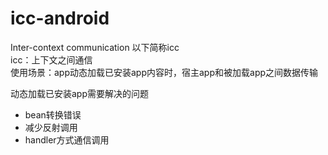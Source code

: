 # icc-android
Inter-context communication 以下简称icc<br>
 icc：上下文之间通信<br>
 使用场景：app动态加载已安装app内容时，宿主app和被加载app之间数据传输<br>
 
 动态加载已安装app需要解决的问题
 * bean转换错误
 * 减少反射调用
 * handler方式通信调用
 
